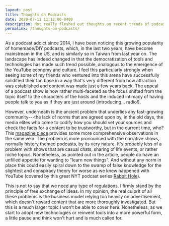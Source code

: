 ```yaml
---
layout: post
title: Thoughts on Podcasts
date: 2020-07-11 11:12:00-0400
description: Not really fleshed out thoughts on recent trends of podcast's growing popularity.
permalink: /thoughts-on-podcasts/
---
```


As a podcast addict since 2014, I have been noticing this growing popularity of homemade/DIY podcasts, which, in the last two years, have become mainstream in the US, and is similarly so in Taiwan from last year on.
The landscape has indeed changed in that the democratization of tools and technologies has made such trend possible, analogous to the emergence of the YouTube economy and culture. I feel this particularly strongly when seeing some of my friends who ventured into this arena have successfully solidified their fan base in a way that's very different from how attraction was established and content was made just a few years back. The appeal of a podcast show is now rather multi-faceted as the focus shifted from the topic itself to the characters of the hosts and the induced intimacy of having people talk to you as if they are just around (introducing... radio!).

However, underneath is the ancient problem that underlies any fast-growing community---the lack of norms that are agreed upon by, in the old days, the media elites who come to codify how you should vet your sources and check the facts for a content to be trustworthy, but in the current time, who? This [magazine piece](https://harpers.org/archive/2020/02/selective-hearing-specious-history-in-new-podcasts/) provides some more comprehensive observations in the same vein. The problem is more pronounced with the narrative shows, normally history themed podcasts, by its very nature. It's probably less of a problem with shows that are casual chats, sharing of life events, or rather niche topics. Nonetheless, as pointed out in the article, people do have an unfilled appetite for wanting to "learn new things". And without any norm in place this could easily spiral down to the swamp of false knowledge for the slightest and conspiracy theory for worse as we knew happened with YouTube (covered by this great NYT podcast series [Rabbit Hole](https://www.nytimes.com/column/rabbit-hole)).

This is not to say that we need any type of regulations. I firmly stand by the principle of free exchange of ideas. In my opinion, the real culprit of all these problems is the business model relying too heavily on advertisement, which doesn't reward content that are more thoroughly investigated. But this is a much larger topic I won't be able to cover here. Nonetheless, as we start to adopt new technologies or reinvent tools into a more powerful form, a little pause and think won't hurt and is much called for.